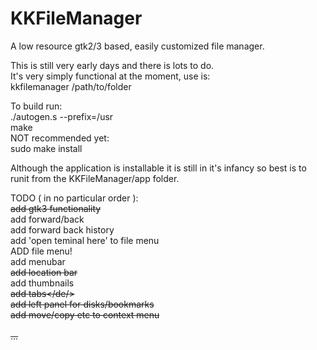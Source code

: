 # KKFileManager
A low resource gtk2/3 based, easily customized file manager.

This is still very early days and there is lots to do.<br>
It's very simply functional at the moment, use is:<br>
kkfilemanager /path/to/folder<br>

To build run:<br>
./autogen.s --prefix=/usr<br>
make<br>
NOT recommended yet:<br>
sudo make install<br>

Although the application is installable it is still in it's infancy so best is to runit from the KKFileManager/app folder.<br>


TODO ( in no particular order ):<br>
<del>add gtk3 functionality</del><br>
add forward/back<br>
add forward back history<br>
add 'open teminal here' to file menu<br>
ADD file menu!<br>
add menubar<br>
<del>add location bar</del><br>
add thumbnails<br>
<del>add tabs</de/><br>
add left panel for disks/bookmarks<br>
add move/copy etc to context menu<br>
<br>
...

